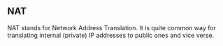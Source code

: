 ## NAT
  NAT stands for Network Address Translation. It is quite common way for translating internal (private) IP addresses to public ones and vice verse.


  

